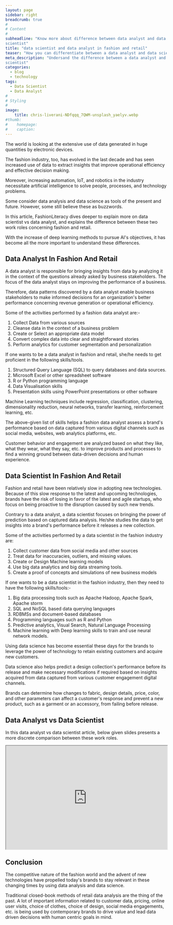 ```yaml
---
layout: page
sidebar: right
breadcrumb: true
#
# Content
#
subheadline: "Know more about difference between data analyst and data
scientist"
title: "data scientist and data analyst in fashion and retail"
teaser: "How you can differentiate between a data analyst and data scientist"
meta_description: "Undersand the difference between a data analyst and data
scientist"
categories:
  - blog
  - technology
tags:
  - Data Scientist
  - Data Analyst
#
# Styling
#
image:
    title: chris-liverani-NDfqqq_7QWM-unsplash_yaelyv.webp
#thumb:
#    homepage:
#    caption:
---
```


The world is looking at the extensive use of data generated in huge quantities
by electronic devices.

The fashion industry, too, has evolved in the last decade and has seen
increased use of data to extract insights that improve operational efficiency
and effective decision making.

Moreover, increasing automation, IoT, and robotics in the industry necessitate
artificial intelligence to solve people, processes, and technology problems.

Some consider data analysis and data science as tools of the present and
future. However, some still believe these as buzzwords.

In this article, FashionLiteracy dives deeper to explain more on data scientist
vs data analyst, and explains the difference between these two work roles
concerning fashion and retail.

With the increase of deep learning methods to pursue AI's objectives, it has
become all the more important to understand these differences.


## Data Analyst In Fashion And Retail

A data analyst is responsible for bringing insights from data by analyzing it
in the context of the questions already asked by business stakeholders. The
focus of the data analyst stays on improving the performance of a business.

Therefore, data patterns discovered by a data analyst enable business
stakeholders to make informed decisions for an organization's better
performance concerning revenue generation or operational efficiency.

Some of the activities performed by a fashion data analyst are:-

1. Collect Data from various sources
2. Cleanse data in the context of a business problem
3. Create or Select an appropriate data model
4. Convert complex data into clear and straightforward stories
5. Perform analytics for customer segmentation and personalization

If one wants to be a data analyst in fashion and retail, she/he needs to get
proficient in the following skills/tools.

1. Structured Query Language (SQL) to query databases and data sources.
2. Microsoft Excel or other spreadsheet software
3. R or Python programming language
4. Data Visualisation skills
5. Presentation skills using PowerPoint presentations or other software

Machine Learning techniques include regression, classification, clustering,
dimensionality reduction, neural networks, transfer learning, reinforcement
learning, etc.

The above-given list of skills helps a fashion data analyst assess a brand's
performance based on data captured from various digital channels such as social
media, websites, web analytics platforms, etc.

Customer behavior and engagement are analyzed based on what they like, what
they wear, what they say, etc. to improve products and processes to find a
winning ground between data-driven decisions and human experience.



## Data Scientist In Fashion And Retail

Fashion and retail have been relatively slow in adopting new technologies.
Because of this slow response to the latest and upcoming technologies, brands
have the risk of losing in favor of the latest and agile startups, who focus on
being proactive to the disruption caused by such new trends.

Contrary to a data analyst, a data scientist focuses on bringing the power of
prediction based on captured data analysis. He/she studies the data to get
insights into a brand's performance before it releases a new collection.

Some of the activities performed by a data scientist in the fashion industry
are: 

1. Collect customer data from social media and other sources
2. Treat data for inaccuracies, outliers, and missing values.
3. Create or Design Machine learning models
4. Use big data analytics and big data streaming tools.
5. Create a proof of concepts and simulations of new business models

If one wants to be a data scientist in the fashion industry, then they need to
have the following skills/tools:-

1. Big data processing tools such as Apache Hadoop, Apache Spark, Apache storm
2. SQL and NoSQL based data querying languages 
3. RDBMSs and document-based databases
4. Programming languages such as R and Python
5. Predictive analytics, Visual Search, Natural Language Processing
6. Machine learning with Deep learning skills to train and use neural network models.

Using data science has become essential these days for the brands to leverage
the power of technology to retain existing customers and acquire new customers.

Data science also helps predict a design collection's performance before its
release and make necessary modifications if required based on insights acquired
from data captured from various customer engagement digital channels.

Brands can determine how changes to fabric, design details, price, color, and
other parameters can affect a customer's response and prevent a new product,
such as a garment or an accessory, from failing before release.


## Data Analyst vs Data Scientist

In this data analyst vs data scientist article, below given slides presents a
more discrete comparison between these work roles.

<div style="position:relative;width:100%;height:0;padding-bottom:calc(56.25% + 40px);">
<iframe allowfullscreen style="position:absolute; width: 100%; height: 100%;" src="https://www.beautiful.ai/embed/-MI9iSsIis8KxqZlzaK5?utm_source=beautiful_player&utm_medium=embed&utm_campaign=-MI8-QU_UNPxqfE3ZrB5"></iframe></div>


## Conclusion

The competitive nature of the fashion world and the advent of new technologies
have propelled today's brands to stay relevant in these changing times by using
data analysis and data science.

Traditional closed-book methods of retail data analysis are the thing of the
past. A lot of important information related to customer data, pricing, online
user visits, choice of clothes, choice of design, social media engagements,
etc. is being used by contemporary brands to drive value and lead data driven
decisions with human centric goals in mind.



<!--
https://fashionunited.uk/news/fashion/fashion-careers-what-does-a-fashion-data-analyst-do/2019041942753
https://www.whichplm.com/the-importance-of-data-science-in-the-fashion-industry/
-->
